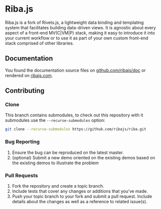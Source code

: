 # Riba.js

Riba.js is a fork of Rivets.js, a lightweight data binding and templating system that facilitates building data-driven views. It is agnostic about every aspect of a front-end MV(C|VM|P) stack, making it easy to introduce it into your current workflow or to use it as part of your own custom front-end stack comprised of other libraries.

## Documentation

You found the documentation source files on [github.com/ribajs/doc](https://github.com/ribajs/doc/tree/master/doc) or rendered on [ribajs.com](https://ribajs.com/).

## Contributing

### Clone

This branch contains submodules, to check out this repository with it submodules use the `--recurse-submodules` option:

```bash
git clone --recurse-submodules https://github.com/ribajs/riba.git
```

### Bug Reporting

1. Ensure the bug can be reproduced on the latest master.
2. (optional) Submit a new demo oriented on the existing demos based on the existing demos to illustrate the problem

### Pull Requests

1. Fork the repository and create a topic branch.
2. Include tests that cover any changes or additions that you've made.
3. Push your topic branch to your fork and submit a pull request. Include details about the changes as well as a reference to related issue(s).
